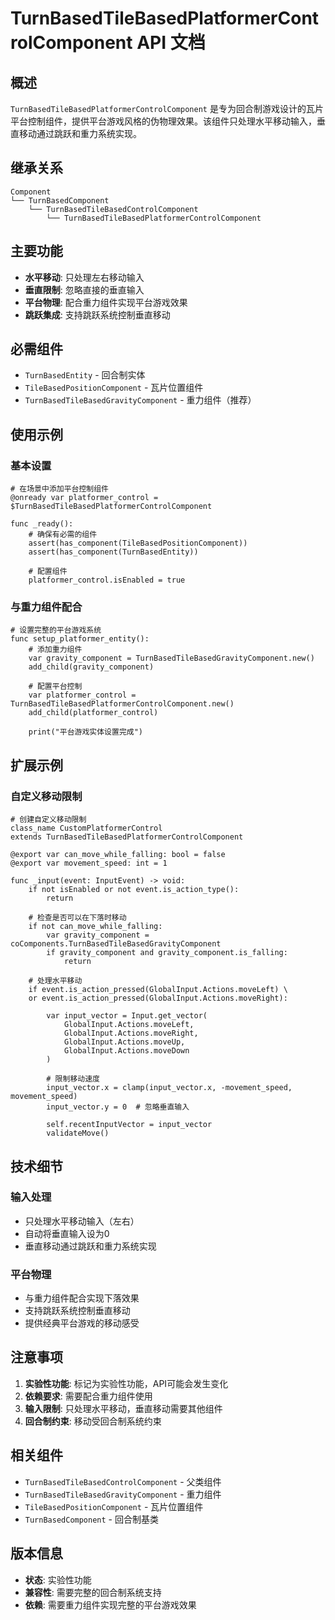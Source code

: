 # TurnBasedTileBasedPlatformerControlComponent API 文档

## 概述
`TurnBasedTileBasedPlatformerControlComponent` 是专为回合制游戏设计的瓦片平台控制组件，提供平台游戏风格的伪物理效果。该组件只处理水平移动输入，垂直移动通过跳跃和重力系统实现。

## 继承关系
```
Component
└── TurnBasedComponent
    └── TurnBasedTileBasedControlComponent
        └── TurnBasedTileBasedPlatformerControlComponent
```

## 主要功能
- **水平移动**: 只处理左右移动输入
- **垂直限制**: 忽略直接的垂直输入
- **平台物理**: 配合重力组件实现平台游戏效果
- **跳跃集成**: 支持跳跃系统控制垂直移动

## 必需组件
- `TurnBasedEntity` - 回合制实体
- `TileBasedPositionComponent` - 瓦片位置组件
- `TurnBasedTileBasedGravityComponent` - 重力组件（推荐）

## 使用示例

### 基本设置
```gdscript
# 在场景中添加平台控制组件
@onready var platformer_control = $TurnBasedTileBasedPlatformerControlComponent

func _ready():
    # 确保有必需的组件
    assert(has_component(TileBasedPositionComponent))
    assert(has_component(TurnBasedEntity))
    
    # 配置组件
    platformer_control.isEnabled = true
```

### 与重力组件配合
```gdscript
# 设置完整的平台游戏系统
func setup_platformer_entity():
    # 添加重力组件
    var gravity_component = TurnBasedTileBasedGravityComponent.new()
    add_child(gravity_component)
    
    # 配置平台控制
    var platformer_control = TurnBasedTileBasedPlatformerControlComponent.new()
    add_child(platformer_control)
    
    print("平台游戏实体设置完成")
```

## 扩展示例

### 自定义移动限制
```gdscript
# 创建自定义移动限制
class_name CustomPlatformerControl
extends TurnBasedTileBasedPlatformerControlComponent

@export var can_move_while_falling: bool = false
@export var movement_speed: int = 1

func _input(event: InputEvent) -> void:
    if not isEnabled or not event.is_action_type():
        return
    
    # 检查是否可以在下落时移动
    if not can_move_while_falling:
        var gravity_component = coComponents.TurnBasedTileBasedGravityComponent
        if gravity_component and gravity_component.is_falling:
            return
    
    # 处理水平移动
    if event.is_action_pressed(GlobalInput.Actions.moveLeft) \
    or event.is_action_pressed(GlobalInput.Actions.moveRight):
        
        var input_vector = Input.get_vector(
            GlobalInput.Actions.moveLeft, 
            GlobalInput.Actions.moveRight, 
            GlobalInput.Actions.moveUp, 
            GlobalInput.Actions.moveDown
        )
        
        # 限制移动速度
        input_vector.x = clamp(input_vector.x, -movement_speed, movement_speed)
        input_vector.y = 0  # 忽略垂直输入
        
        self.recentInputVector = input_vector
        validateMove()
```

## 技术细节

### 输入处理
- 只处理水平移动输入（左右）
- 自动将垂直输入设为0
- 垂直移动通过跳跃和重力系统实现

### 平台物理
- 与重力组件配合实现下落效果
- 支持跳跃系统控制垂直移动
- 提供经典平台游戏的移动感受

## 注意事项

1. **实验性功能**: 标记为实验性功能，API可能会发生变化
2. **依赖要求**: 需要配合重力组件使用
3. **输入限制**: 只处理水平移动，垂直移动需要其他组件
4. **回合制约束**: 移动受回合制系统约束

## 相关组件
- `TurnBasedTileBasedControlComponent` - 父类组件
- `TurnBasedTileBasedGravityComponent` - 重力组件
- `TileBasedPositionComponent` - 瓦片位置组件
- `TurnBasedComponent` - 回合制基类

## 版本信息
- **状态**: 实验性功能
- **兼容性**: 需要完整的回合制系统支持
- **依赖**: 需要重力组件实现完整的平台游戏效果 